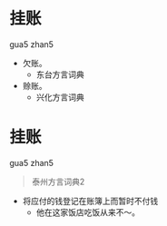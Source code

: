 # 挂账
gua5 zhan5
+ 欠账。
  * 东台方言词典
+ 赊账。
  * 兴化方言词典

# 挂账
gua5 zhan5
> 泰州方言词典2
- 将应付的钱登记在账簿上而暂时不付钱
  - 他在这家饭店吃饭从来不～。
